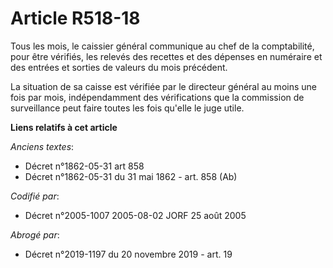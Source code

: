 # Article R518-18

Tous les mois, le caissier général communique au chef de la comptabilité, pour être vérifiés, les relevés des recettes et des
dépenses en numéraire et des entrées et sorties de valeurs du mois précédent.

La situation de sa caisse est vérifiée par le directeur général au moins une fois par mois, indépendamment des vérifications
que la commission de surveillance peut faire toutes les fois qu'elle le juge utile.

**Liens relatifs à cet article**

_Anciens textes_:

  - Décret n°1862-05-31 art 858
  - Décret n°1862-05-31 du 31 mai 1862 - art. 858 (Ab)

_Codifié par_:

  - Décret n°2005-1007 2005-08-02 JORF 25 août 2005

_Abrogé par_:

  - Décret n°2019-1197 du 20 novembre 2019 - art. 19
